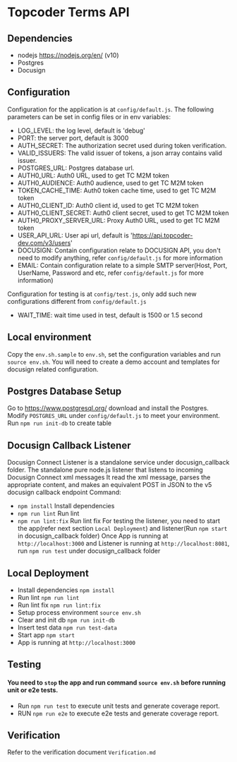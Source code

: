 # Topcoder Terms API

## Dependencies

- nodejs https://nodejs.org/en/ (v10)
- Postgres
- Docusign

## Configuration

Configuration for the application is at `config/default.js`.
The following parameters can be set in config files or in env variables:

- LOG_LEVEL: the log level, default is 'debug'
- PORT: the server port, default is 3000
- AUTH_SECRET: The authorization secret used during token verification.
- VALID_ISSUERS: The valid issuer of tokens, a json array contains valid issuer.
- POSTGRES_URL: Postgres database url.
- AUTH0_URL: Auth0 URL, used to get TC M2M token
- AUTH0_AUDIENCE: Auth0 audience, used to get TC M2M token
- TOKEN_CACHE_TIME: Auth0 token cache time, used to get TC M2M token
- AUTH0_CLIENT_ID: Auth0 client id, used to get TC M2M token
- AUTH0_CLIENT_SECRET: Auth0 client secret, used to get TC M2M token
- AUTH0_PROXY_SERVER_URL: Proxy Auth0 URL, used to get TC M2M token
- USER_API_URL: User api url, default is 'https://api.topcoder-dev.com/v3/users'
- DOCUSIGN: Contain configuration relate to DOCUSIGN API, you don't need to modify anything, refer `config/default.js` for more information
- EMAIL: Contain configuration relate to a simple SMTP server(Host, Port, UserName, Password and etc, refer `config/default.js` for more information)

Configuration for testing is at `config/test.js`, only add such new configurations different from `config/default.js`
- WAIT_TIME: wait time used in test, default is 1500 or 1.5 second

## Local environment

Copy the `env.sh.sample` to `env.sh`, set the configuration variables and run `source env.sh`. You will need to create a demo account and templates for docusign related configuration.

## Postgres Database Setup
Go to https://www.postgresql.org/ download and install the Postgres.
Modify `POSTGRES_URL` under `config/default.js` to meet your environment.
Run `npm run init-db` to create table

## Docusign Callback Listener
Docusign Connect Listener is a standalone service under docusign_callback folder.
The standalone pure node.js listener that listens to incoming Docusign Connect xml messages
It read the xml message, parses the appropriate content, and makes an equivalent POST in JSON to the v5 docusign callback endpoint
Command:
- `npm install` Install dependencies
- `npm run lint` Run lint
- `npm run lint:fix` Run lint fix
For testing the listener, you need to start the app(refer next section `Local Deployment`) and listener(Run `npm start` in docusign_callback folder)
Once App is running at `http://localhost:3000` and Listener is running at `http://localhost:8081`,
run `npm run test` under docusign_callback folder

## Local Deployment

- Install dependencies `npm install`
- Run lint `npm run lint`
- Run lint fix `npm run lint:fix`
- Setup process environment `source env.sh`
- Clear and init db `npm run init-db`
- Insert test data `npm run test-data`
- Start app `npm start`
- App is running at `http://localhost:3000`

## Testing
#### You need to `stop` the app and run command `source env.sh` before running unit or e2e tests.
- Run `npm run test` to execute unit tests and generate coverage report.
- RUN `npm run e2e` to execute e2e tests and generate coverage report.

## Verification
Refer to the verification document `Verification.md`
